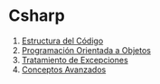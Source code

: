 # Csharp

1. [Estructura del Código](./Archivos/1%20Csharp/Estructura%20del%20codigo.md)
1. [Programación Orientada a Objetos](./Archivos/1%20Csharp/Programacion%20Orientada%20a%20Objetos.md)
1. [Tratamiento de Excepciones](./Archivos/1%20Csharp/Tratamiento%20de%20Excepciones.md)
1. [Conceptos Avanzados](./Archivos/1%20Csharp/Conceptos%20Avanzados.md)
